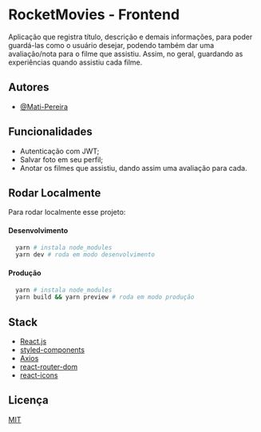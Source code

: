 
# RocketMovies - Frontend

Aplicação que registra título, descrição e demais informações, para poder guardá-las como o usuário desejar, podendo também dar uma avaliação/nota para o filme que assistiu. Assim, no geral, guardando as experiências quando assistiu cada filme.

## Autores

- [@Mati-Pereira](https://www.github.com/Mati-Pereira)


## Funcionalidades

- Autenticação com JWT;
- Salvar foto em seu perfil;
- Anotar os filmes que assistiu, dando assim uma avaliação para cada.


## Rodar Localmente

Para rodar localmente esse projeto:


#### Desenvolvimento

```bash
  yarn # instala node_modules
  yarn dev # roda em modo desenvolvimento
```

#### Produção 

```bash
  yarn # instala node_modules
  yarn build && yarn preview # roda em modo produção
```

## Stack

 - [React.js](https://pt-br.reactjs.org/)
 - [styled-components](https://styled-components.com/)
 - [Axios](https://axios-http.com/ptbr/)
 - [react-router-dom](https://reactrouter.com/en/main)
 - [react-icons](http://react-icons.github.io/react-icons/)


## Licença

[MIT](https://choosealicense.com/licenses/mit/)

